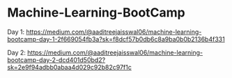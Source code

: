 # Machine-Learning-BootCamp

Day 1:
https://medium.com/@aaditreejaisswal06/machine-learning-bootcamp-day-1-2f669054fb3a?sk=f8dcf57b0db6c8a9ba0b0b2136b4f331

Day 2:
https://medium.com/@aaditreejaisswal06/machine-learning-bootcamp-day-2-dcd401d50bd2?sk=2e9f94adbb0abaa4d029c92b82c97f1c

